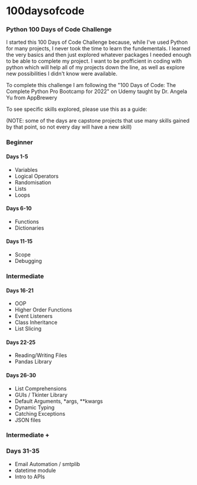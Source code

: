 # 100daysofcode
### Python 100 Days of Code Challenge

I started this 100 Days of Code Challenge because, while I've used Python for many projects, I never took the time to learn the fundementals. I learned the very
basics and then just explored whatever packages I needed enough to be able to complete my project. I want to be profficient in coding with python which will help 
all of my projects down the line, as well as explore new possibilities I didn't know were available.

To complete this challenge I am following the "100 Days of Code: The Complete Python Pro Bootcamp for 2022" on Udemy taught by Dr. Angela Yu from AppBrewery

To see specific skills explored, please use this as a guide: 

(NOTE: some of the days are capstone projects that use many skills gained by that point, so not every day will have a new skill)

### Beginner
#### Days 1-5
- Variables
- Logical Operators
- Randomisation
- Lists
- Loops

#### Days 6-10
- Functions
- Dictionaries

#### Days 11-15
- Scope
- Debugging

### Intermediate
#### Days 16-21
- OOP
- Higher Order Functions
- Event Listeners
- Class Inheritance
- List Slicing

#### Days 22-25
- Reading/Writing Files
- Pandas Library

#### Days 26-30
- List Comprehensions
- GUIs / Tkinter Library
- Default Arguments, \*args, **kwargs
- Dynamic Typing
- Catching Exceptions
- JSON files

### Intermediate +
### Days 31-35
- Email Automation / smtplib 
- datetime module
- Intro to APIs

